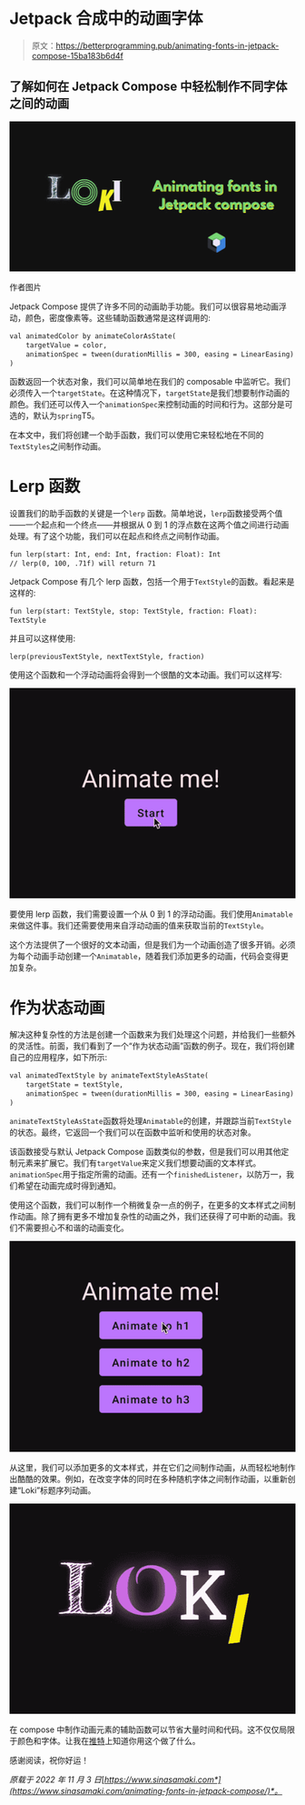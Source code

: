 # Jetpack 合成中的动画字体

> 原文：<https://betterprogramming.pub/animating-fonts-in-jetpack-compose-15ba183b6d4f>

## 了解如何在 Jetpack Compose 中轻松制作不同字体之间的动画

![](img/40fcf7cbe27dd795faeb049ba496e5ce.png)

作者图片

Jetpack Compose 提供了许多不同的动画助手功能。我们可以很容易地动画浮动，颜色，密度像素等。这些辅助函数通常是这样调用的:

```
val animatedColor by animateColorAsState(  
    targetValue = color,  
    animationSpec = tween(durationMillis = 300, easing = LinearEasing)  
)
```

函数返回一个状态对象，我们可以简单地在我们的 composable 中监听它。我们必须传入一个`targetState`。在这种情况下，`targetState`是我们想要制作动画的颜色。我们还可以传入一个`animationSpec`来控制动画的时间和行为。这部分是可选的，默认为`spring`T5。

在本文中，我们将创建一个助手函数，我们可以使用它来轻松地在不同的`TextStyles`之间制作动画。

# Lerp 函数

设置我们的助手函数的关键是一个`lerp` 函数。简单地说，`lerp`函数接受两个值——一个起点和一个终点——并根据从 0 到 1 的浮点数在这两个值之间进行动画处理。有了这个功能，我们可以在起点和终点之间制作动画。

```
fun lerp(start: Int, end: Int, fraction: Float): Int
// lerp(0, 100, .71f) will return 71
```

Jetpack Compose 有几个 lerp 函数，包括一个用于`TextStyle`的函数。看起来是这样的:

```
fun lerp(start: TextStyle, stop: TextStyle, fraction: Float): TextStyle
```

并且可以这样使用:

```
lerp(previousTextStyle, nextTextStyle, fraction)
```

使用这个函数和一个浮动动画将会得到一个很酷的文本动画。我们可以这样写:

![](img/f86e27fa019a4d5a9cb846f7361c7e5a.png)

要使用 lerp 函数，我们需要设置一个从 0 到 1 的浮动动画。我们使用`Animatable`来做这件事。我们还需要使用来自浮动动画的值来获取当前的`TextStyle`。

这个方法提供了一个很好的文本动画，但是我们为一个动画创造了很多开销。必须为每个动画手动创建一个`Animatable`，随着我们添加更多的动画，代码会变得更加复杂。

# 作为状态动画

解决这种复杂性的方法是创建一个函数来为我们处理这个问题，并给我们一些额外的灵活性。前面，我们看到了一个“作为状态动画”函数的例子。现在，我们将创建自己的应用程序，如下所示:

```
val animatedTextStyle by animateTextStyleAsState(  
    targetState = textStyle,  
    animationSpec = tween(durationMillis = 300, easing = LinearEasing)  
)
```

`animateTextStyleAsState`函数将处理`Animatable`的创建，并跟踪当前`TextStyle`的状态。最终，它返回一个我们可以在函数中监听和使用的状态对象。

该函数接受与默认 Jetpack Compose 函数类似的参数，但是我们可以用其他定制元素来扩展它。我们有`targetValue`来定义我们想要动画的文本样式。`animationSpec`用于指定所需的动画。还有一个`finishedListener`，以防万一，我们希望在动画完成时得到通知。

使用这个函数，我们可以制作一个稍微复杂一点的例子，在更多的文本样式之间制作动画。除了拥有更多不增加复杂性的动画之外，我们还获得了可中断的动画。我们不需要担心不和谐的动画变化。

![](img/14deba01356463b512910aeab3bbbb5d.png)

从这里，我们可以添加更多的文本样式，并在它们之间制作动画，从而轻松地制作出酷酷的效果。例如，在改变字体的同时在多种随机字体之间制作动画，以重新创建“Loki”标题序列动画。

![](img/980c7a4c75e974f4f6a83c0239373dcc.png)

在 compose 中制作动画元素的辅助函数可以节省大量时间和代码。这不仅仅局限于颜色和字体。让我在[推特](https://twitter.com/sinasamaki)上知道你用这个做了什么。

感谢阅读，祝你好运！

*原载于 2022 年 11 月 3 日*[*https://www.sinasamaki.com*](https://www.sinasamaki.com/animating-fonts-in-jetpack-compose/)*。*